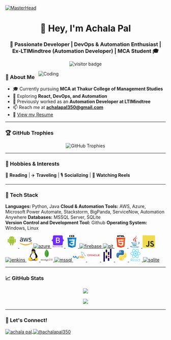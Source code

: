 [![MasterHead](https://i.pinimg.com/originals/87/f3/f1/87f3f1425b217691da645e97dbb50d55.gif)](https://github.com/achalapal-a)

<h1 align="center">👋 Hey, I'm Achala Pal</h1>
<h3 align="center">🚀 Passionate Developer | DevOps & Automation Enthusiast | Ex-LTIMindtree (Automation Developer) | MCA Student 🎓</h3>

<p align="center">
  <img src="https://komarev.com/ghpvc/?username=achalapal-a&label=Profile%20Views&color=0e75b6&style=flat" alt="visitor badge" />
</p>

<img align="right" alt="Coding" width="400" src="https://cdn.dribbble.com/users/2704414/screenshots/7466903/media/b08ab576316bd4582fef189f471cd9e5.gif">

### 🔹 About Me  
- 🎓 Currently pursuing **MCA at Thakur College of Management Studies**  
- 🚀 Exploring **React, DevOps, and Automation**  
- 💼 Previously worked as an **Automation Developer at LTIMindtree**  
- 📫 Reach me at **achalapal350@gmail.com**  
- 📄 [View my Resume](https://drive.google.com/file/d/1HUE8L417poEFBDY-CGSes11EwDj4q1yz/view?usp=drive_link)  

---

### 🏆 GitHub Trophies  
<p align="center">
  <img src="https://github-profile-trophy.vercel.app/?username=achalapal-a&theme=radical&no-frame=false&margin-w=10" alt="GitHub Trophies" />
</p>

---

### 🎯 Hobbies & Interests  
📖 **Reading** | ✈️ **Traveling** | 🎙 **Socializing** | 📲 **Watching Reels**  

---

### 📌 Tech Stack  
**Languages:** Python, Java 
**Cloud & Automation Tools:** AWS, Azure, Microsoft Power Automate, Stackstorm, BigPanda, ServiceNow, Automation Anywhere
**Databases:** MSSQL Server, SQLite  
**Version Control and Development Tool:** Github 
**Operating System:** Windows, Linux

<p align="left">  
  <a href="https://developer.android.com" target="_blank" rel="noreferrer"> <img src="https://raw.githubusercontent.com/devicons/devicon/master/icons/android/android-original-wordmark.svg" alt="android" width="40" height="40"/> </a>  
  <a href="https://aws.amazon.com" target="_blank" rel="noreferrer"> <img src="https://raw.githubusercontent.com/devicons/devicon/master/icons/amazonwebservices/amazonwebservices-original-wordmark.svg" alt="aws" width="40" height="40"/> </a>  
  <a href="https://azure.microsoft.com/en-in/" target="_blank" rel="noreferrer"> <img src="https://www.vectorlogo.zone/logos/microsoft_azure/microsoft_azure-icon.svg" alt="azure" width="40" height="40"/> </a>  
  <a href="https://getbootstrap.com" target="_blank" rel="noreferrer"> <img src="https://raw.githubusercontent.com/devicons/devicon/master/icons/bootstrap/bootstrap-plain-wordmark.svg" alt="bootstrap" width="40" height="40"/> </a>  
  <a href="https://www.w3schools.com/css/" target="_blank" rel="noreferrer"> <img src="https://raw.githubusercontent.com/devicons/devicon/master/icons/css3/css3-original-wordmark.svg" alt="css3" width="40" height="40"/> </a>  
  <a href="https://firebase.google.com/" target="_blank" rel="noreferrer"> <img src="https://www.vectorlogo.zone/logos/firebase/firebase-icon.svg" alt="firebase" width="40" height="40"/> </a>  
  <a href="https://git-scm.com/" target="_blank" rel="noreferrer"> <img src="https://www.vectorlogo.zone/logos/git-scm/git-scm-icon.svg" alt="git" width="40" height="40"/> </a>  
  <a href="https://www.w3.org/html/" target="_blank" rel="noreferrer"> <img src="https://raw.githubusercontent.com/devicons/devicon/master/icons/html5/html5-original-wordmark.svg" alt="html5" width="40" height="40"/> </a>  
  <a href="https://www.java.com" target="_blank" rel="noreferrer"> <img src="https://raw.githubusercontent.com/devicons/devicon/master/icons/java/java-original.svg" alt="java" width="40" height="40"/> </a>  
  <a href="https://developer.mozilla.org/en-US/docs/Web/JavaScript" target="_blank" rel="noreferrer"> <img src="https://raw.githubusercontent.com/devicons/devicon/master/icons/javascript/javascript-original.svg" alt="javascript" width="40" height="40"/> </a>  
  <a href="https://www.jenkins.io" target="_blank" rel="noreferrer"> <img src="https://www.vectorlogo.zone/logos/jenkins/jenkins-icon.svg" alt="jenkins" width="40" height="40"/> </a>  
  <a href="https://www.linux.org/" target="_blank" rel="noreferrer"> <img src="https://raw.githubusercontent.com/devicons/devicon/master/icons/linux/linux-original.svg" alt="linux" width="40" height="40"/> </a>  
  <a href="https://www.mongodb.com/" target="_blank" rel="noreferrer"> <img src="https://raw.githubusercontent.com/devicons/devicon/master/icons/mongodb/mongodb-original-wordmark.svg" alt="mongodb" width="40" height="40"/> </a>  
  <a href="https://www.microsoft.com/en-us/sql-server" target="_blank" rel="noreferrer"> <img src="https://www.svgrepo.com/show/303229/microsoft-sql-server-logo.svg" alt="mssql" width="40" height="40"/> </a>  
  <a href="https://www.mysql.com/" target="_blank" rel="noreferrer"> <img src="https://raw.githubusercontent.com/devicons/devicon/master/icons/mysql/mysql-original-wordmark.svg" alt="mysql" width="40" height="40"/> </a>  
  <a href="https://www.oracle.com/" target="_blank" rel="noreferrer"> <img src="https://raw.githubusercontent.com/devicons/devicon/master/icons/oracle/oracle-original.svg" alt="oracle" width="40" height="40"/> </a>  
  <a href="https://pandas.pydata.org/" target="_blank" rel="noreferrer"> <img src="https://raw.githubusercontent.com/devicons/devicon/2ae2a900d2f041da66e950e4d48052658d850630/icons/pandas/pandas-original.svg" alt="pandas" width="40" height="40"/> </a>  
  <a href="https://www.python.org" target="_blank" rel="noreferrer"> <img src="https://raw.githubusercontent.com/devicons/devicon/master/icons/python/python-original.svg" alt="python" width="40" height="40"/> </a>  
  <a href="https://reactjs.org/" target="_blank" rel="noreferrer"> <img src="https://raw.githubusercontent.com/devicons/devicon/master/icons/react/react-original-wordmark.svg" alt="react" width="40" height="40"/> </a>  
  <a href="https://www.sqlite.org/" target="_blank" rel="noreferrer"> <img src="https://www.vectorlogo.zone/logos/sqlite/sqlite-icon.svg" alt="sqlite" width="40" height="40"/> </a>  
</p>

---

### 📈 GitHub Stats  
<p align="center">
  <img src="https://github-readme-stats.vercel.app/api?username=achalapal-a&show_icons=true&theme=radical" />
</p>

<p align="center">
  <img src="https://github-readme-streak-stats.herokuapp.com/?user=achalapal-a&theme=radical" />
</p>

---

### 📡 Let's Connect!  
<p align="left">
<a href="https://linkedin.com/in/achala-pal" target="blank">
  <img align="center" src="https://raw.githubusercontent.com/rahuldkjain/github-profile-readme-generator/master/src/images/icons/Social/linked-in-alt.svg" alt="achala pal" height="30" width="40" />
</a>
<a href="https://www.hackerrank.com/achalapal350" target="blank">
  <img align="center" src="https://raw.githubusercontent.com/rahuldkjain/github-profile-readme-generator/master/src/images/icons/Social/hackerrank.svg" alt="@achalapal350" height="30" width="40" />
</a>
</p>
